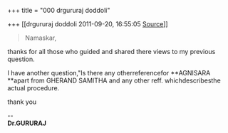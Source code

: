 +++
title = "000 drgururaj doddoli"

+++
[[drgururaj doddoli	2011-09-20, 16:55:05 [Source](https://groups.google.com/g/bvparishat/c/1KAHstgTvq4)]]



> Namaskar,

thanks for all those who guided and shared there views to my previous question.

I have another question,"Is there any otherreferencefor **AGNISARA
**apart from GHERAND SAMITHA and any other reff. whichdescribesthe actual procedure.

 thank you

  
  

  

--  
**Dr.GURURAJ**  
  

